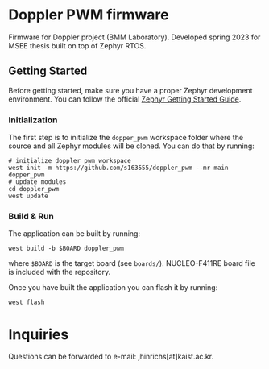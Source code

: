 # Doppler PWM firmware
Firmware for Doppler project (BMM Laboratory). Developed spring 2023 for MSEE thesis built on top of Zephyr RTOS.

## Getting Started

Before getting started, make sure you have a proper Zephyr development
environment. You can follow the official
[Zephyr Getting Started Guide](https://docs.zephyrproject.org/latest/getting_started/index.html).

### Initialization

The first step is to initialize the `dopper_pwm` workspace folder where the
source and all Zephyr modules will be cloned. You can do that by running:

```shell
# initialize doppler_pwm workspace
west init -m https://github.com/s163555/doppler_pwm --mr main dopper_pwm
# update modules
cd doppler_pwm
west update
```

### Build & Run

The application can be built by running:

```shell
west build -b $BOARD doppler_pwm
```

where `$BOARD` is the target board (see `boards/`). NUCLEO-F411RE board file is included with the repository.

Once you have built the application you can flash it by running:

```shell
west flash
```

# Inquiries

Questions can be forwarded to e-mail: jhinrichs[at]kaist.ac.kr.